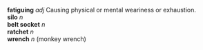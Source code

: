 __fatiguing__ _adj_ Causing physical or mental weariness or exhaustion.  
__silo__ _n_  
__belt socket__ _n_  
__ratchet__ _n_  
__wrench__ _n_ (monkey wrench)  